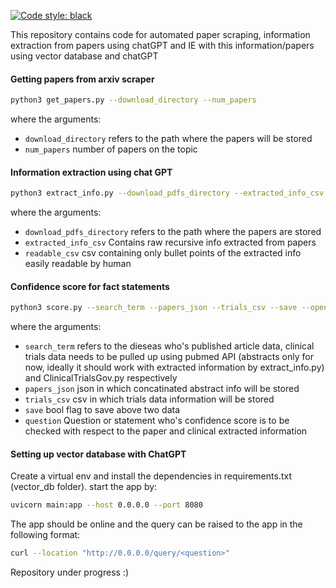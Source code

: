 [![Code style: black](https://img.shields.io/badge/code%20style-black-000000.svg)](https://github.com/psf/black)

This repository contains code for automated paper scraping, information extraction from papers using chatGPT and IE with this information/papers using vector database and chatGPT
 #### Getting papers from arxiv scraper
 ```bash
 python3 get_papers.py --download_directory --num_papers
 ```
 where the arguments:
 - `download_directory` refers to the path where the papers will be stored
 - `num_papers` number of papers on the topic

 #### Information extraction using chat GPT
 ```bash
 python3 extract_info.py --download_pdfs_directory --extracted_info_csv --open_api_key --readable_csv
 ```
 where the arguments:
 - `download_pdfs_directory` refers to the path where the papers are stored
 - `extracted_info_csv` Contains raw recursive info extracted from papers
 - `readable_csv` csv containing only bullet points of the extracted info easily readable by human

#### Confidence score for fact statements
 ```bash
 python3 score.py --search_term --papers_json --trials_csv --save --open_api_key --question
```
 where the arguments:
 - `search_term` refers to the dieseas who's published article data, clinical trials data needs to be pulled up using pubmed API (abstracts only for now, ideally it should work with extracted information by extract_info.py) and ClinicalTrialsGov.py respectively
 - `papers_json` json in which concatinated abstract info will be stored
 - `trials_csv` csv in which trials data information will be stored
 - `save` bool flag to save above two data
 - `question` Question or statement who's confidence score is to be checked with respect to the paper and clinical extracted information

#### Setting up vector database with ChatGPT
Create a virtual env and install the dependencies in requirements.txt (vector_db folder). start the app by:  
 ```bash
 uvicorn main:app --host 0.0.0.0 --port 8080
 ```
 The app should be online and the query can be raised to the app in the following format:
  ```bash
 curl --location "http://0.0.0.0/query/<question>"
 ```

Repository under progress :)



